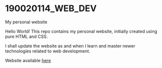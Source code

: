 # 190020114_WEB_DEV
My personal website

Hello World! This repo contains my personal website, initially created using pure HTML and CSS.

I shall update the website as and when I learn and master newer technologies related to web development.

Website available [here](https://surajsamaga.github.io/190020114_WEB_DEV/)
